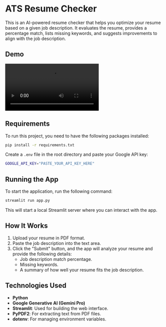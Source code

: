 # ATS Resume Checker

This is an AI-powered resume checker that helps you optimize your resume based on a given job description. It evaluates the resume, provides a percentage match, lists missing keywords, and suggests improvements to align with the job description.

## Demo
<video controls src="Demo.mp4" title="Title"></video>

## Requirements
To run this project, you need to have the following packages installed:

```bash
pip install -r requirements.txt
```

Create a `.env` file in the root directory and paste your Google API key:

```bash
GOOGLE_API_KEY="PASTE_YOUR_API_KEY_HERE"
```

## Running the App
To start the application, run the following command:

```bash
streamlit run app.py
```

This will start a local Streamlit server where you can interact with the app.

## How It Works
1. Upload your resume in PDF format.
2. Paste the job description into the text area.
3. Click the "Submit" button, and the app will analyze your resume and provide the following details:
   - Job description match percentage.
   - Missing keywords.
   - A summary of how well your resume fits the job description.

## Technologies Used
- **Python**
- **Google Generative AI (Gemini Pro)**
- **Streamlit**: Used for building the web interface.
- **PyPDF2**: For extracting text from PDF files.
- **dotenv**: For managing environment variables.